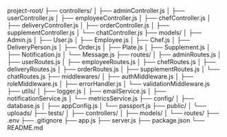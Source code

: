 project-root/
├── controllers/
│   ├── adminController.js
│   ├── userController.js
│   ├── employeeController.js
│   ├── chefController.js
│   ├── deliveryController.js
│   ├── orderController.js
│   ├── supplementController.js
│   └── chatController.js
├── models/
│   ├── Admin.js
│   ├── User.js
│   ├── Employee.js
│   ├── Chef.js
│   ├── DeliveryPerson.js
│   ├── Order.js
│   ├── Plate.js
│   ├── Supplement.js
│   ├── Notification.js
│   └── Message.js
├── routes/
│   ├── adminRoutes.js
│   ├── userRoutes.js
│   ├── employeeRoutes.js
│   ├── chefRoutes.js
│   ├── deliveryRoutes.js
│   ├── orderRoutes.js
│   ├── supplementRoutes.js
│   └── chatRoutes.js
├── middlewares/
│   ├── authMiddleware.js
│   ├── roleMiddleware.js
│   ├── errorHandler.js
│   └── validationMiddleware.js
├── utils/
│   ├── logger.js
│   ├── emailService.js
│   ├── notificationService.js
│   └── metricsService.js
├── config/
│   ├── database.js
│   ├── appConfig.js
│   └── passport.js
├── public/
│   └── uploads/
├── tests/
│   ├── controllers/
│   ├── models/
│   └── routes/
├── .env
├── .gitignore
├── app.js
├── server.js
├── package.json
└── README.md
